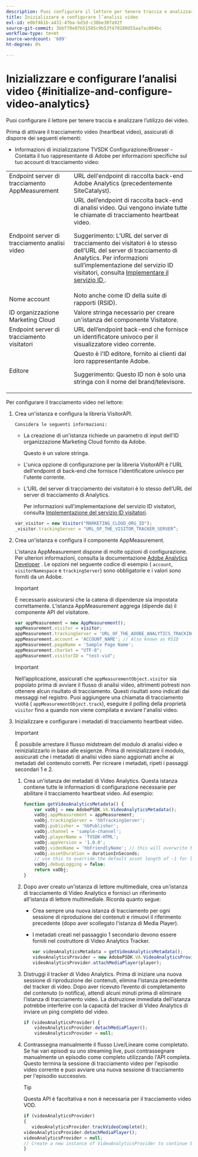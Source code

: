 ```yaml
---
description: Puoi configurare il lettore per tenere traccia e analizzare l’utilizzo dei video.
title: Inizializzare e configurare l’analisi video
exl-id: e0bf461b-a431-4fba-bd3d-c38be307a92f
source-git-commit: 3bbf70e07b51585c9b53f470180d55aa7ac084bc
workflow-type: tm+mt
source-wordcount: '689'
ht-degree: 0%

---
```


# Inizializzare e configurare l’analisi video {#initialize-and-configure-video-analytics}

Puoi configurare il lettore per tenere traccia e analizzare l’utilizzo dei video.

Prima di attivare il tracciamento video (heartbeat video), assicurati di disporre dei seguenti elementi:

* Informazioni di inizializzazione TVSDK Configurazione/Browser - Contatta il tuo rappresentante di Adobe per informazioni specifiche sul tuo account di tracciamento video:

<table id="table_3565328ABBEE4605A92EAE1ADE5D6F84">
 <tbody>
  <tr>
   <td colname="col1"> Endpoint server di tracciamento AppMeasurement </td>
   <td colname="col2"> URL dell'endpoint di raccolta back-end Adobe Analytics (precedentemente SiteCatalyst). </td>
  </tr>
  <tr>
   <td colname="col1"> Endpoint server di tracciamento analisi video </td>
   <td colname="col2"> URL dell’endpoint di raccolta back-end di analisi video. Qui vengono inviate tutte le chiamate di tracciamento heartbeat video. <p>Suggerimento:  L’URL del server di tracciamento dei visitatori è lo stesso dell’URL del server di tracciamento di Analytics. Per informazioni sull’implementazione del servizio ID visitatori, consulta <a href="https://experienceleague.adobe.com/docs/id-service/using/implementation/setup-target.html?lang=en" format="html" scope="external"> Implementare il servizio ID </a>. </p> </td>
  </tr>
  <tr>
   <td colname="col1"> Nome account </td>
   <td colname="col2"> Noto anche come ID della suite di rapporti (RSID). </td>
  </tr>
  <tr>
   <td colname="col1"> ID organizzazione Marketing Cloud </td>
   <td colname="col2"> Valore stringa necessario per creare un'istanza del componente Visitatore. </td>
  </tr>
  <tr>
   <td colname="col1"> Endpoint server di tracciamento visitatori </td>
   <td colname="col2"> URL dell’endpoint back-end che fornisce un identificatore univoco per il visualizzatore video corrente. </td>
  </tr>
  <tr>
   <td colname="col1"> Editore </td>
   <td colname="col2"> Questo è l'ID editore, fornito ai clienti dal loro rappresentante Adobe. <p>Suggerimento:  Questo ID non è solo una stringa con il nome del brand/televisore. </p> </td>
  </tr>
 </tbody>
</table>

Per configurare il tracciamento video nel lettore:

1. Crea un&#39;istanza e configura la libreria VisitorAPI.

       Considera le seguenti informazioni:
   
   * La creazione di un&#39;istanza richiede un parametro di input dell&#39;ID organizzazione Marketing Cloud fornito da Adobe.

      Questo è un valore stringa.
   * L&#39;unica opzione di configurazione per la libreria VisitorAPI è l&#39;URL dell&#39;endpoint di back-end che fornisce l&#39;identificatore univoco per l&#39;utente corrente.
   * L’URL del server di tracciamento dei visitatori è lo stesso dell’URL del server di tracciamento di Analytics.

      Per informazioni sull&#39;implementazione del servizio ID visitatori, consulta [Implementazione del servizio ID visitatori](https://experienceleague.adobe.com/docs/id-service/using/implementation/setup-target.html?lang=en).

   ```js
   var_visitor = new Visitor("MARKETING_CLOUD_ORG_ID");
   _visitor.trackingServer = "URL_OF_THE_VISITOR_TRACKER_SERVER”;
   ```

2. Crea un&#39;istanza e configura il componente AppMeasurement.

   L&#39;istanza AppMeasurement dispone di molte opzioni di configurazione. Per ulteriori informazioni, consulta la documentazione [Adobe Analytics Developer](https://microsite.omniture.com/t2/help/en_US/reference/#Developer) . Le opzioni nel seguente codice di esempio ( `account`, `visitorNamespace` e `trackingServer`) sono obbligatorie e i valori sono forniti da un Adobe.

   >[!IMPORTANT]
   >
   >È necessario assicurarsi che la catena di dipendenze sia impostata correttamente. L’istanza AppMeasurement aggrega (dipende da) il componente API del visitatore.

   ```js
   var appMeasurement = new AppMeasurement();
   appMeasurement.visitor = visitor;
   appMeasurement.trackingServer = 'URL_OF_THE_ADOBE_ANALYTICS_TRACKING_SERVER';
   appMeasurement.account = 'ACCOUNT_NAME'; // Also known as RSID
   appMeasurement.pageName = 'Sample Page Name';
   appMeasurement.charSet = "UTF-8";
   appMeasurement.visitorID = "test-vid";
   ```

   >[!IMPORTANT]
   >
   >Nell’applicazione, assicurati che `appMeasurementObject.visitor` sia popolato prima di avviare il flusso di analisi video, altrimenti potresti non ottenere alcun risultato di tracciamento. Questi risultati sono indicati dai messaggi nel registro. Puoi aggiungere una chiamata di tracciamento vuota ( `appMeasurementObject.track`), eseguire il polling della proprietà `visitor` fino a quando non viene compilata e avviare l&#39;analisi video.

3. Inizializzare e configurare i metadati di tracciamento heartbeat video.

   >[!IMPORTANT]
   >
   >È possibile arrestare il flusso midstream del modulo di analisi video e reinizializzarlo in base alle esigenze. Prima di reinizializzare il modulo, assicurati che i metadati di analisi video siano aggiornati anche ai metadati del contenuto corretti. Per ricreare i metadati, ripeti i passaggi secondari 1 e 2.

   1. Crea un&#39;istanza dei metadati di Video Analytics.
Questa istanza contiene tutte le informazioni di configurazione necessarie per abilitare il tracciamento heartbeat video. Ad esempio:

      ```js
      function getVideoAnalyticsMetadata() {
          var vaObj = new AdobePSDK.VA.VideoAnalyticsMetadata();
          vaObj.appMeasurement = appMeasurement;
          vaObj.trackingServer = 'hbTrackingServer';
          vaObj.publisher = 'hbPublisher';
          vaObj.channel = 'sample-channel';
          vaObj.playerName = 'TVSDK-HTML';
          vaObj.appVersion = '1.0.0';
          vaObj.videoName = 'hbFriendlyName'; // this will overwrite the ContextData variable a.media.friendlyName
          vaObj.assetDuration = durationInSeconds;
          // use this to override the default asset length of -1 for live streams
          vaObj.debugLogging = false;
          return vaObj;
      }
      ```

   2. Dopo aver creato un&#39;istanza di lettore multimediale, crea un&#39;istanza di tracciamento di Video Analytics e fornisci un riferimento all&#39;istanza di lettore multimediale.
Ricorda quanto segue:

      * Crea sempre una nuova istanza di tracciamento per ogni sessione di riproduzione dei contenuti e rimuovi il riferimento precedente (dopo aver scollegato l&#39;istanza di Media Player).
      * I metadati creati nel passaggio 1 secondario devono essere forniti nel costruttore di Video Analytics Tracker.

         ```js
         var videoAnalyticsMetadata = getVideoAnalyticsMetadata();
         videoAnalyticsProvider = new AdobePSDK.VA.VideoAnalyticsProvider(videoAnalyticsMetadata);
         videoAnalyticsProvider.attachMediaPlayer(player);
         ```
   3. Distruggi il tracker di Video Analytics.
Prima di iniziare una nuova sessione di riproduzione dei contenuti, elimina l’istanza precedente del tracker di video. Dopo aver ricevuto l’evento di completamento del contenuto (o notifica), attendi alcuni minuti prima di eliminare l’istanza di tracciamento video. La distruzione immediata dell’istanza potrebbe interferire con la capacità del tracker di Video Analytics di inviare un ping completo del video.

      ```js
      if (videoAnalyticsProvider) {
          videoAnalyticsProvider.detachMediaPlayer();
          videoAnalyticsProvider = null;
      ```

   4. Contrassegna manualmente il flusso Live/Lineare come completato.
Se hai vari episodi su uno streaming live, puoi contrassegnare manualmente un episodio come completo utilizzando l&#39;API completa. Questo termina la sessione di tracciamento video per l&#39;episodio video corrente e puoi avviare una nuova sessione di tracciamento per l&#39;episodio successivo.
      >[!TIP]
      >
      >Questa API è facoltativa e non è necessaria per il tracciamento video VOD.

      ```js
      if (videoAnalyticsProvider)
      {
         videoAnalyticsProvider.trackVideoComplete();
      videoAnalyticsProvider.detachMediaPlayer();
      videoAnalyticsProvider = null;
      // Create a new instance of VideoAnalyticsProvider to continue tracking.
      }
      ```
